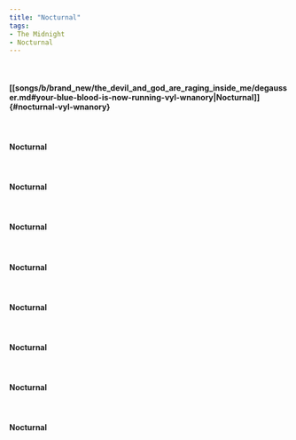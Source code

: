 ```yaml
---
title: "Nocturnal"
tags:
- The Midnight
- Nocturnal
---
```

&nbsp;
#### [[songs/b/brand_new/the_devil_and_god_are_raging_inside_me/degausser.md#your-blue-blood-is-now-running-vyl-wnanory|Nocturnal]] {#nocturnal-vyl-wnanory}
&nbsp;
#### Nocturnal
&nbsp;
#### Nocturnal
&nbsp;
#### Nocturnal
&nbsp;
#### Nocturnal
&nbsp;
#### Nocturnal
&nbsp;
#### Nocturnal
&nbsp;
#### Nocturnal
&nbsp;
#### Nocturnal
